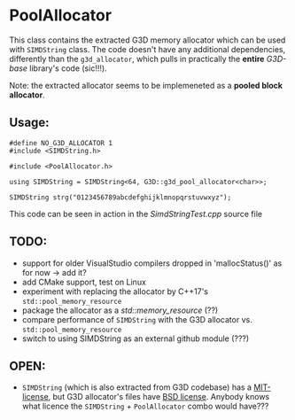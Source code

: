 
PoolAllocator
=========================================================================================================

This class contains the extracted G3D memory allocator which can be used with `SIMDString` class. The code doesn't 
have any additional dependencies, differently than the `g3d_allocator`, which pulls in practically the **entire** 
*G3D-base* library's code (sic!!!).

Note: the extracted allocator seems to be implemeneted as a **pooled block allocator**.

## Usage:

    #define NO_G3D_ALLOCATOR 1 
    #include <SIMDString.h>
    
    #include <PoolAllocator.h>

    using SIMDString = SIMDString<64, G3D::g3d_pool_allocator<char>>;

    SIMDString strg("0123456789abcdefghijklmnopqrstuvwxyz");

This code can be seen in action in the *SimdStringTest.cpp* source file

## TODO:
 - support for older VisualStudio compilers dropped in 'mallocStatus()' as for now -> add it?
 - add CMake support, test on Linux
 - experiment with replacing the allocator by C++17's `std::pool_memory_resource`
 - package the allocator as a *std::memory_resource* (??)
 - compare performance of `SIMDString` with the G3D allocator vs. `std::pool_memory_resource`
 - switch to using SIMDString as an external github module (???)

## OPEN:
  - `SIMDString` (which is also extracted from G3D codebase) has a [MIT-license](https://opensource.org/licenses/MIT), but G3D allocator's files have 
    [BSD license](https://opensource.org/licenses/BSD). Anybody knows what licence the `SIMDString` + `PoolAllocator` combo would have???
